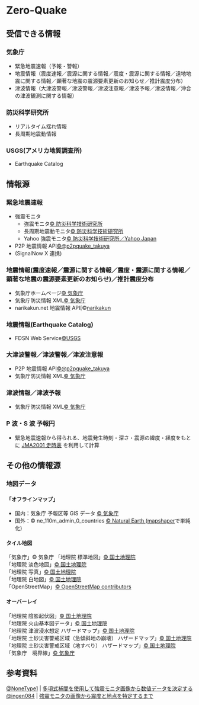 # Zero-Quake

## 受信できる情報

### 気象庁

- 緊急地震速報（予報・警報）
- 地震情報（震度速報／震源に関する情報／震度・震源に関する情報／遠地地震に関する情報／顕著な地震の震源要素更新のお知らせ／推計震度分布）
- 津波情報（大津波警報／津波警報／津波注意報／津波予報／津波情報／沖合の津波観測に関する情報）

### 防災科学研究所

- リアルタイム揺れ情報
- 長周期地震動情報

### USGS(アメリカ地質調査所)

- Earthquake Catalog

## 情報源

### 緊急地震速報

- 強震モニタ
  - 強震モニタ[© 防災科学技術研究所](http://www.kmoni.bosai.go.jp/)
  - 長周期地震動モニタ[© 防災科学技術研究所](lmoni.bosai.go.jp)
  - Yahoo 強震モニタ[© 防災科学技術研究所／Yahoo Japan](https://typhoon.yahoo.co.jp/weather/jp/earthquake/kyoshin/)
- P2P 地震情報 API[©@p2pquake_takuya](https://www.p2pquake.net/json_api_v2/)
- (SignalNow X 連携)

### 地震情報(震度速報／震源に関する情報／震度・震源に関する情報／顕著な地震の震源要素更新のお知らせ)／推計震度分布

- 気象庁ホームページ[© 気象庁](https://www.jma.go.jp/bosai/map.html?contents=earthquake_map)
- 気象庁防災情報 XML[© 気象庁](https://xml.kishou.go.jp/xmlpull.html)
- narikakun.net 地震情報 API[©[narikakun](https://dev.narikakun.net/doc/earthquake)

### 地震情報(Earthquake Catalog)

- FDSN Web Service[©USGS](https://earthquake.usgs.gov/fdsnws/event/1/)

### 大津波警報／津波警報／津波注意報

- P2P 地震情報 API[©@p2pquake_takuya](https://www.p2pquake.net/json_api_v2/)
- 気象庁防災情報 XML[© 気象庁](https://xml.kishou.go.jp/xmlpull.html)

### 津波情報／津波予報

- 気象庁防災情報 XML[© 気象庁](https://xml.kishou.go.jp/xmlpull.html)

### P 波・S 波 予報円

- 緊急地震速報から得られる、地震発生時刻・深さ・震源の緯度・経度をもとに
  [JMA2001 走時表](https://www.data.jma.go.jp/eqev/data/bulletin/catalog/appendix/trtime/trt_j.html)
  を利用して計算

## その他の情報源

### 地図データ

#### 「オフラインマップ」

- 国内：気象庁 予報区等 GIS データ [© 気象庁](https://www.data.jma.go.jp/developer/gis.html)
- 国外：© ne_110m_admin_0_countries [© Natural Earth ](https://www.naturalearthdata.com/downloads/110m-cultural-vectors/)
  ([mapshaper](https://mapshaper.org/)で単純化)

#### タイル地図

「気象庁」© 気象庁
「地理院 標準地図」[© 国土地理院](https://maps.gsi.go.jp/development/ichiran.html)  
「地理院 淡色地図」[© 国土地理院](https://maps.gsi.go.jp/development/ichiran.html)  
「地理院 写真」[© 国土地理院](https://maps.gsi.go.jp/development/ichiran.html)  
「地理院 白地図」[© 国土地理院](https://maps.gsi.go.jp/development/ichiran.html)  
「OpenStreetMap」[© OpenStreetMap contributors](https://www.openstreetmap.org/copyright/)

#### オーバーレイ

「地理院 陰影起伏図」[© 国土地理院](https://maps.gsi.go.jp/development/ichiran.html)  
「地理院 火山基本図データ」[© 国土地理院](https://maps.gsi.go.jp/development/ichiran.html)  
「地理院 津波浸水想定 ハザードマップ」[© 国土地理院](https://maps.gsi.go.jp/development/ichiran.html)  
「地理院 土砂災害警戒区域（急傾斜地の崩壊） ハザードマップ」[© 国土地理院](https://maps.gsi.go.jp/development/ichiran.html)  
「地理院 土砂災害警戒区域（地すべり） ハザードマップ」[© 国土地理院](https://maps.gsi.go.jp/development/ichiran.html)  
「気象庁　境界線」[© 気象庁](https://www.jma.go.jp/bosai/map.html#contents%3Dearthquake_map)

## 参考資料

[@NoneType1](https://twitter.com/NoneType1) |
[多項式補間を使用して強震モニタ画像から数値データを決定する](https://qiita.com/NoneType1/items/a4d2cf932e20b56ca444)  
[@ingen084](https://twitter.com/ingen084) |
[強震モニタの画像から震度と地点を特定するまで](https://qiita.com/ingen084/items/7e91f8da2996972ac586)
